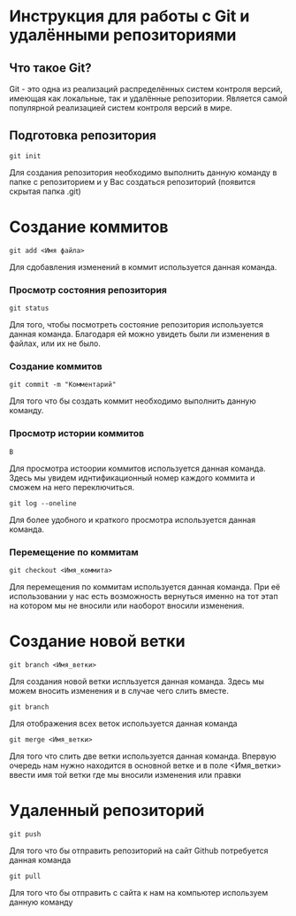 # Инструкция для работы с Git и удалёнными репозиториями

## Что такое Git?
Git - это одна из реализаций распределённых систем контроля версий, имеющая как локальные, так и удалённые репозитории. Является самой популярной реализацией систем контроля версий в мире.
## Подготовка репозитория
```Sh
git init
```
Для создания репозитория необходимо выполнить данную команду в папке с репозиторием и у Вас создаться репозиторий (появится скрытая папка .git)

# Создание коммитов

```Sh
git add <Имя файла>
```
Для сдобавления изменений в коммит используется данная команда.

### Просмотр состояния репозитория
```Sh
git status
```
Для того, чтобы посмотреть состояние репозитория используется данная команда. Благодаря ей можно увидеть были ли изменения в файлах, или их не было.

### Создание коммитов
```Sh
git commit -m "Комментарий"
```
Для того что бы создать коммит необходимо выполнить данную команду.

### Просмотр истории коммитов 
```Sh
В
```
Для просмотра истоории коммитов используется данная команда.  Здесь мы увидем иднтификационный номер каждого коммита и сможем на него переключиться.
```Sh
git log --oneline
```
Для более удобного и краткого просмотра используется данная команда.

### Перемещение по коммитам
```Sh
git checkout <Имя_коммита>
```
Для перемещения по коммитам используется данная команда. При её использовании у нас есть возможность вернуться именно на тот этап на котором мы не вносили или наоборот вносили изменения.

# Создание новой ветки
```Sh
git branch <Имя_ветки>
```
Для создания новой ветки испльзуется данная команда. Здесь мы можем вносить изменения и в случае чего слить вместе.

```Sh
git branch
```
Для отображения всех веток используется данная команда
```Sh
git merge <Имя_ветки>
```
Для того что слить две ветки используется данная команда. Впервую очередь нам нужно находится в основной ветке и в поле <Имя_ветки> ввести имя той ветки где мы вносили изменения или правки

# Удаленный репозиторий
```Sh
git push
```
Для того что бы отправить репозиторий на сайт Github потребуется данная команда
```Sh
git pull
```
Для того что бы отправить с сайта к нам на компьютер используем данную команду
